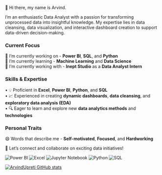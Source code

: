 👋 Hi there, my name is Arvind.

I’m an enthusiastic Data Analyst with a passion for transforming unprocessed data into insightful knowledge. My expertise lies in data cleansing, data visualization, and interactive dashboard creation to support data-driven decision-making.

### Current Focus
🔭 I’m currently working on - **Power BI**, **SQL**, and **Python**  
🌱 I’m currently learning - **Machine Learning** and **Data Science**  
👯 I’m currently working with - **Inept Studio** as a **Data Analyst Intern**

### Skills & Expertise
• 💡 Proficient in **Excel**, **Power BI**, **Python**, and **SQL**  
• 📈 Experienced in creating **dynamic dashboards**, **data cleansing**, and **exploratory data analysis (EDA)**  
• 🔍 Eager to learn and explore new **data analytics methods** and **technologies**

### Personal Traits
😄 Words that describe me - **Self-motivated**, **Focused**, and **Hardworking**

🚀 Let’s connect and collaborate on exciting data initiatives!

![Power BI](https://img.shields.io/badge/Power_BI-FFDD00?style=for-the-badge&logo=powerbi&logoColor=black)
![Excel](https://img.shields.io/badge/Excel-0C7A43?style=for-the-badge&logo=microsoft-excel&logoColor=white)
![Jupyter Notebook](https://img.shields.io/badge/Jupyter_Notebook-EA4C1D?style=for-the-badge&logo=jupyter&logoColor=white)
![Python](https://img.shields.io/badge/Python-4B8BBE?style=for-the-badge&logo=python&logoColor=white)
![SQL](https://img.shields.io/badge/SQL-CC2927?style=for-the-badge&logo=microsoft-sql-server&logoColor=white)


[![ArvindUpreti GitHub stats](https://github-readme-stats.vercel.app/api?username=Arvindupreti&show_icons=true&theme=radical)](https://github.com/YourUsername)



<!---
ArvindUpreti/ArvindUpreti is a ✨ special ✨ repository because its `README.md` (this file) appears on your GitHub profile.
You can click the Preview link to take a look at your changes.
--->
